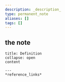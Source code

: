 ```yaml
---
description: _description_
type: permanent_note
aliases: []
tags: []
---
```

## **the note**
```ad-quote
title: Definition
collapse: open
content

---
*reference_links*
```